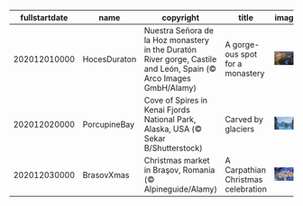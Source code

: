 |fullstartdate|name|copyright|title|image|
|--|--|--|--|--|
202012010000|HocesDuraton|Nuestra Señora de la Hoz monastery in the Duratón River gorge, Castile and León, Spain (© Arco Images GmbH/Alamy)|A gorge-ous spot for a monastery|![](/en-GB/2020/12/202012010000HocesDuraton.jpg)|
202012020000|PorcupineBay|Cove of Spires in Kenai Fjords National Park, Alaska, USA (© Sekar B/Shutterstock)|Carved by glaciers|![](/en-GB/2020/12/202012020000PorcupineBay.jpg)|
202012030000|BrasovXmas|Christmas market in Braşov, Romania (© Alpineguide/Alamy)|A Carpathian Christmas celebration|![](/en-GB/2020/12/202012030000BrasovXmas.jpg)|
